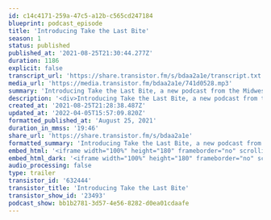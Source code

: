 ```yaml
---
id: c14c4171-259a-47c5-a12b-c565cd247184
blueprint: podcast_episode
title: 'Introducing Take the Last Bite'
season: 1
status: published
published_at: '2021-08-25T21:30:44.277Z'
duration: 1186
explicit: false
transcript_url: 'https://share.transistor.fm/s/bdaa2a1e/transcript.txt'
media_url: 'https://media.transistor.fm/bdaa2a1e/741d0528.mp3'
summary: 'Introducing Take the Last Bite, a new podcast from the Midwest Institute for Sexuality and Gender Diversity. Season one launches August 31, 2021 with new episodes bi-weekly. In the meantime, learn more about our intentions for this podcast and listen to a sneak peak of episode one.'
description: '<div>Introducing Take the Last Bite, a new podcast from the Midwest Institute for Sexuality and Gender Diversity. Season one launches August 31, 2021 with new episodes bi-weekly. In the meantime, learn more about our intentions for this podcast and listen to a sneak peak of episode one.</div>'
created_at: '2021-08-25T21:28:38.487Z'
updated_at: '2022-04-05T15:57:09.820Z'
formatted_published_at: 'August 25, 2021'
duration_in_mmss: '19:46'
share_url: 'https://share.transistor.fm/s/bdaa2a1e'
formatted_summary: 'Introducing Take the Last Bite, a new podcast from the Midwest Institute for Sexuality and Gender Diversity. Season one launches August 31, 2021 with new episodes bi-weekly. In the meantime, learn more about our intentions for this podcast and listen to a sneak peak of episode one.'
embed_html: '<iframe width="100%" height="180" frameborder="no" scrolling="no" seamless src="https://share.transistor.fm/e/bdaa2a1e"></iframe>'
embed_html_dark: '<iframe width="100%" height="180" frameborder="no" scrolling="no" seamless src="https://share.transistor.fm/e/bdaa2a1e/dark"></iframe>'
audio_processing: false
type: trailer
transistor_id: '632444'
transistor_title: 'Introducing Take the Last Bite'
transistor_show_id: '23493'
podcast_show: bb1b2781-3d57-4e56-8282-d0ea01cdaafe
---
```

